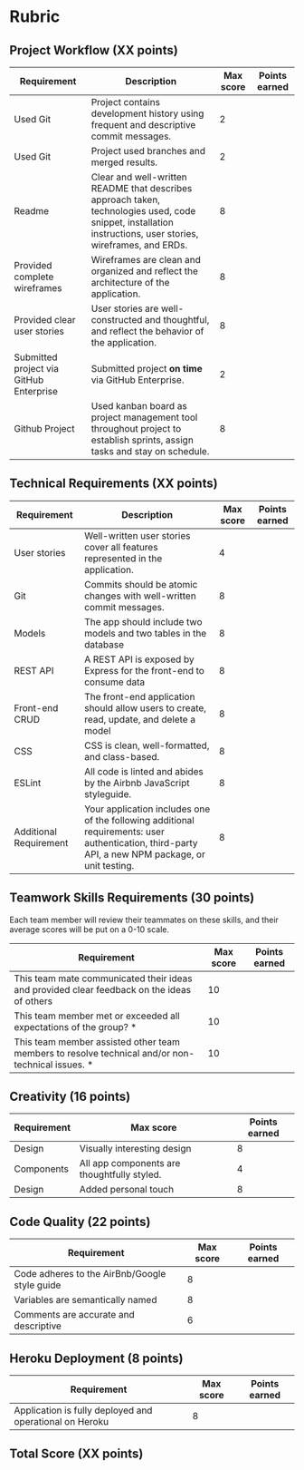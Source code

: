 # Rubric

## Project Workflow (XX points)

| Requirement            | Description                                                                                                                                       | Max score | Points earned  |
|------------------------|---------------------------------------------------------------------------------------------------------------------------------------------------|-----------|---|
| Used Git       | Project contains development history using frequent and descriptive commit messages.     | 2         |   |
| Used Git       | Project used branches and merged results. | 2         |   |
| Readme         | Clear and well-written README that describes approach taken, technologies used, code snippet, installation instructions, user stories, wireframes, and ERDs.     | 8         |   |
| Provided complete wireframes         | Wireframes are clean and organized and reflect the architecture of the application.     | 8         |   |
| Provided clear user stories         | User stories are well-constructed and thoughtful, and reflect the behavior of the application.     | 8         |   |
| Submitted project via GitHub Enterprise         | Submitted project **on time** via GitHub Enterprise.     | 2         |   |
| Github Project         | Used kanban board as project management tool throughout project to establish sprints, assign tasks and stay on schedule.     | 8         |   |

## Technical Requirements (XX points)

| Requirement            | Description                                                                                                                                       | Max score | Points earned  |
|------------------------|---------------------------------------------------------------------------------------------------------------------------------------------------|-----------|---|
| User stories           | Well-written user stories cover all features represented in the application.                                                                      | 4         |   |
| Git                    | Commits should be atomic changes with well-written commit messages.                                                                               | 8         |   |
| Models                 | The app should include two models and two tables in the database                                                                                  | 8         |   |
| REST API               | A REST API is exposed by Express for the front-end to consume data                                                                                | 8         |   |
| Front-end CRUD         | The front-end application should allow users to create, read, update, and delete a model                                                          | 8         |   |
| CSS                    | CSS is clean, well-formatted, and class-based.                                                                                                    | 8         |   |
| ESLint                 | All code is linted and abides by the Airbnb JavaScript styleguide.                                                                                | 8         |   |
| Additional Requirement | Your application includes one of the following additional requirements: user authentication, third-party API, a new NPM package, or unit testing. | 8         |   |

## Teamwork Skills Requirements (30 points)

Each team member will review their teammates on these skills, and their average scores will be put on a 0-10 scale.


| Requirement                                                                                      | Max score | Points earned  |
|--------------------------------------------------------------------------------------------------|-----------|----------------|
| This team mate communicated their ideas and provided clear feedback on the ideas of others       | 10        |   |
| This team member met or exceeded all expectations of the group? *                                | 10        |   |
| This team member assisted other team members to resolve technical and/or non-technical issues. * | 10        |   |

## Creativity (16 points)


| Requirement                                                                                      | Max score | Points earned  |
|--------------------------------------------------------------------------------------------------|-----------|----------------|
| Design        		| Visually interesting design   | 8  |   |
| Components        | All app components are thoughtfully styled.  | 4  |   |
| Design         	| Added personal touch      | 8  |   |

## Code Quality (22 points)

| Requirement                                                                                      | Max score | Points earned  |
|--------------------------------------------------------------------------------------------------|-----------|----------------|
| Code adheres to the AirBnb/Google style guide       | 8        |   |
| Variables are semantically named          | 8        |   |
| Comments are accurate and descriptive     | 6        |   |

## Heroku Deployment (8 points)


| Requirement                                                                                      | Max score | Points earned  |
|--------------------------------------------------------------------------------------------------|-----------|----------------|
| Application is fully deployed and operational on Heroku     | 8        |   |

## Total Score (XX points)
